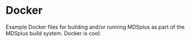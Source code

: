 Docker
======

Example Docker files for building and/or running MDSplus
as part of the MDSplus build system.  Docker is cool.
